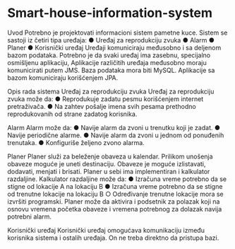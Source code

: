 # Smart-house-information-system

Uvod
Potrebno je projektovati informacioni sistem pametne kuce. Sistem se sastoji iz četiri
tipa uređaja:
● Uređaj za reprodukciju zvuka
● Alarm
● Planer
● Korisnički uređaj
Uređaji komuniciraju međusobno i sa deljenom bazom podataka. Potrebno je da
svaki uređaj ima zasebnu, specijalno osmišljenu aplikaciju, Aplikacije različitih
uređaja međusobno moraju komunicirati putem JMS. Baza podataka mora biti
MySQL. Aplikacije sa bazom komuniciraju korišćenjem JPA.

Opis rada sistema
Uređaj za reprodukciju zvuka
Uređaj za reprodukciju zvuka može da:
● Reprodukuje zadatu pesmu korišćenjem internet pretraživača.
● Na zahtev pošalje imena svih pesama prethodno reprodukovanih od strane
zadatog korisnika.

Alarm
Alarm može da:
● Navije alarm da zvoni u trenutku koji je zadat.
● Navije periodične alarme.
● Navije alarm da zvoni u jednom od ponuđenih trenutaka.
● Konfiguriše željeno zvono alarma.

Planer
Planer služi za beleženje obaveza u kalendar. Prilikom unošenja obaveze moguće je
uneti destinaciju. Obaveze je moguće izlistavati, dodavati, menjati i brisati.
Planer u sebi ima implementiran i kalkulator razdaljine. Kalkulator razdaljine može
da:
● Izračuna vreme potrebno da se stigne od lokacije A na lokaciju B
● Izračuna vreme potrebno da se stigne od trenutne lokacije na lokaciju B
○ Određivanje trenutne lokacije mora se izvršiti programski.
Planer može da aktivira i podsetnik za polazak koji na osnovu vremena početka
obaveze i vremena potrebnog za dolazak navija potrebni alarm.

Korisnički uređaj
Korisnički uređaj omogućava komunikaciju između korisnika sistema i ostalih
uređaja. On ne treba direktno da pristupa bazi.
